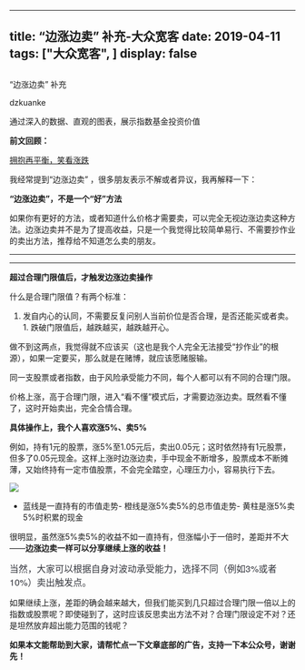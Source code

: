 
---
title:   “边涨边卖” 补充-大众宽客
date: 2019-04-11
tags: ["大众宽客", ]
display: false
---


## 



“边涨边卖” 补充




dzkuanke




通过深入的数据、直观的图表，展示指数基金投资价值


**前文回顾：**

[拥抱再平衡，笑看涨跌](http://mp.weixin.qq.com/s?__biz=MzAwMTc1MDcwNw==&amp;mid=2648274033&amp;idx=1&amp;sn=376ada29ab4e2cfcc150ae79b328b031&amp;chksm=82f937adb58ebebb05018a0e009218336560519961a3df6f6ae3461e2f0d78b811b197b61ebc&amp;scene=21#wechat_redirect)



我经常提到“边涨边卖”&nbsp;，很多朋友表示不解或者异议，我再解释一下：



**“边涨边卖”，不是一个“好”方法**

如果你有更好的方法，或者知道什么价格才需要卖，可以完全无视边涨边卖这种方法。边涨边卖并不是为了提高收益，只是一个我觉得比较简单易行、不需要抄作业的卖出方法，推荐给不知道怎么卖的朋友。

****

****

**超过合理门限值后，才触发边涨边卖操作**



什么是合理门限值？有两个标准：
1. 发自内心的认同，不需要反复问别人当前价位是否合理，是否还能买或者卖。1. 跌破门限值后，越跌越买，越跌越开心。


做不到这两点，我觉得就不应该买（这也是我个人完全无法接受“抄作业”的根源），如果一定要买，那么就是在赌博，就应该愿赌服输。



同一支股票或者指数，由于风险承受能力不同，每个人都可以有不同的合理门限。



价格上涨<h-char unicode="ff0c" class="biaodian cjk bd-end bd-cop bd-hangable bd-jiya"><h-inner>，</h-inner></h-char>高于合理门限<h-char unicode="ff0c" class="biaodian cjk bd-end bd-cop bd-hangable bd-jiya"><h-inner>，进入“看不懂”模式后，才需要边涨边卖。既然看不懂了，这时开始卖出，完全合情合理。</h-inner></h-char>





<h-char unicode="ff0c" class="biaodian cjk bd-end bd-cop bd-hangable bd-jiya"><h-inner></h-inner></h-char>**具体操作上，我个人喜欢涨5%**<h-char unicode="3001" class="biaodian cjk bd-end bd-cop bd-hangable bd-jiya"><h-inner>**、**</h-inner></h-char>**卖5%**<h-char unicode="3002" class="biaodian cjk bd-end bd-cop bd-hangable bd-jiya"><h-inner></h-inner></h-char>



例如，持有1元的股票<h-char unicode="ff0c" class="biaodian cjk bd-end bd-cop bd-hangable bd-jiya"><h-inner>，</h-inner></h-char>涨5%至1.05元后<h-char unicode="ff0c" class="biaodian cjk bd-end bd-cop bd-hangable bd-jiya"><h-inner>，</h-inner></h-char>卖出0.05元<h-char unicode="ff1b" class="biaodian cjk bd-end bd-jiya">；</h-char>这时依然持有1元股票<h-char unicode="ff0c" class="biaodian cjk bd-end bd-cop bd-hangable bd-jiya"><h-inner>，</h-inner></h-char>但多了0.05元现金<h-char unicode="3002" class="biaodian cjk bd-end bd-cop bd-hangable bd-jiya"><h-inner>。</h-inner></h-char>这样上涨时边涨边卖<h-char unicode="ff0c" class="biaodian cjk bd-end bd-cop bd-hangable bd-jiya"><h-inner>，</h-inner></h-char>手中现金不断增多<h-char unicode="ff0c" class="biaodian cjk bd-end bd-cop bd-hangable bd-jiya"><h-inner>，</h-inner></h-char>股票成本不断摊薄<h-char unicode="ff0c" class="biaodian cjk bd-end bd-cop bd-hangable bd-jiya"><h-inner>，</h-inner></h-char>又始终持有一定市值股票<h-char unicode="ff0c" class="biaodian cjk bd-end bd-cop bd-hangable bd-jiya"><h-inner>，</h-inner></h-char>不会完全踏空<h-char unicode="ff0c" class="biaodian cjk bd-end bd-cop bd-hangable bd-jiya"><h-inner>，</h-inner></h-char>心理压力小<h-char unicode="ff0c" class="biaodian cjk bd-end bd-cop bd-hangable bd-jiya"><h-inner>，</h-inner></h-char>容易执行下去<h-char unicode="3002" class="biaodian cjk bd-end bd-cop bd-hangable bd-jiya"><h-inner>。</h-inner></h-char>

<h-char unicode="3002" class="biaodian cjk bd-end bd-cop bd-hangable bd-jiya"><h-inner></h-inner></h-char>

<h-char unicode="3002" class="biaodian cjk bd-end bd-cop bd-hangable bd-jiya"><h-inner><img class="ke_img" data-ratio="0.6448" src="https://mmbiz.qpic.cn/mmbiz_jpg/PKw3FQPmhIiaymxXmOicBHYnYjlt35HfP2Jicv0uoMfdDB3B9liciceK9XiatlfxUpDtIDSXqAiakQNSPlSBw3AVwKUWA/640?wx_fmt=jpeg" data-type="jpeg" data-w="625" style="white-space: normal;box-sizing: border-box;border-style: none;color: rgb(51, 53, 60);font-family: &quot;Biaodian Pro Sans GB&quot;, &quot;Helvetica Neue&quot;, Helvetica, Arial, &quot;pingfang sc&quot;, &quot;Hiragino Sans GB&quot;, &quot;Microsoft YaHei&quot;, 微软雅黑, STHeiti, SimSun, sans-serif;font-size: medium;text-align: start;"/></h-inner></h-char>
- 蓝线是一直持有的市值走势- 橙线是涨5%卖5%的<h-char unicode="201d" class="biaodian cjk bd-close bd-end punct">总市值</h-char>走势- 黄柱是涨5%卖5%时积累的现金


很明显<h-char unicode="ff0c" class="biaodian cjk bd-end bd-cop bd-hangable bd-jiya">，</h-char>虽然涨5%卖5%的收益不如一直持有<h-char unicode="ff0c" class="biaodian cjk bd-end bd-cop bd-hangable bd-jiya">，</h-char>但涨幅小于一倍时，差距并不大——<h-char unicode="3002" class="biaodian cjk bd-end bd-cop bd-hangable bd-jiya" style="color: rgb(51, 53, 60);font-family: &quot;Biaodian Pro Sans GB&quot;, &quot;Helvetica Neue&quot;, Helvetica, Arial, &quot;pingfang sc&quot;, &quot;Hiragino Sans GB&quot;, &quot;Microsoft YaHei&quot;, 微软雅黑, STHeiti, SimSun, sans-serif;font-size: medium;text-align: start;"></h-char>**边涨边卖一样可以分享继续上涨的收益！**

<h-char unicode="3002" class="biaodian cjk bd-end bd-cop bd-hangable bd-jiya" style="color: rgb(51, 53, 60);font-family: &quot;Biaodian Pro Sans GB&quot;, &quot;Helvetica Neue&quot;, Helvetica, Arial, &quot;pingfang sc&quot;, &quot;Hiragino Sans GB&quot;, &quot;Microsoft YaHei&quot;, 微软雅黑, STHeiti, SimSun, sans-serif;font-size: medium;text-align: start;"></h-char>

<h-char unicode="3002" class="biaodian cjk bd-end bd-cop bd-hangable bd-jiya" style="color: rgb(51, 53, 60);font-family: &quot;Biaodian Pro Sans GB&quot;, &quot;Helvetica Neue&quot;, Helvetica, Arial, &quot;pingfang sc&quot;, &quot;Hiragino Sans GB&quot;, &quot;Microsoft YaHei&quot;, 微软雅黑, STHeiti, SimSun, sans-serif;font-size: medium;text-align: start;">当然，大家可以根据自身对波动承受能力，选择不同（例如3%或者10%）卖出触发点。</h-char>

<h-char unicode="3002" class="biaodian cjk bd-end bd-cop bd-hangable bd-jiya" style="white-space: normal;"></h-char>



如果继续上涨，差距的确会越来越大<h-char unicode="ff0c" class="biaodian cjk bd-end bd-cop bd-hangable bd-jiya">，</h-char>但我们能买到几只超过合理门限一倍以上的指数或股票呢？即使碰到了，这时应该反思卖出方法不对？合理门限设定不对？还是坦然放弃超出能力范围的钱呢？





**如果本文能帮助到大家，请帮忙****点一下文章底部的广告****，支持一下本公众号，谢谢先！**








